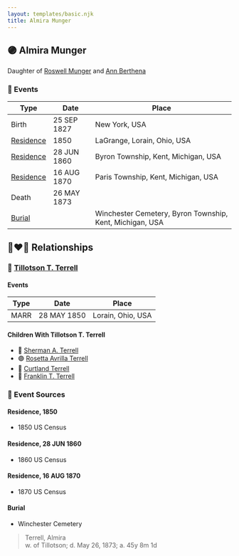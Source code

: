 ```yaml
---
layout: templates/basic.njk
title: Almira Munger
---
```

## 🟣 Almira Munger

Daughter of [Roswell Munger](/people/2/21686617) and [Ann Berthena ](/people/9/91501676)

### 📆 Events

Type | Date | Place
------ | ------ | ------
Birth | 25 SEP 1827 | New York, USA
[Residence](#event-1) | 1850 | LaGrange, Lorain, Ohio, USA
[Residence](#event-2) | 28 JUN 1860 | Byron Township, Kent, Michigan, USA
[Residence](#event-3) | 16 AUG 1870 | Paris Township, Kent, Michigan, USA
Death | 26 MAY 1873 |
[Burial](#event-5) |  | Winchester Cemetery, Byron Township, Kent, Michigan, USA

## 👩‍❤️‍👨 Relationships

### 🔵 [Tillotson T. Terrell](/people/5/59687792)

#### Events

Type | Date | Place
------ | ------ | ------
MARR | 28 MAY 1850 | Lorain, Ohio, USA
#### Children With Tillotson T. Terrell
* 🔵 [Sherman A. Terrell](/people/6/61267132)
* 🟣 [Rosetta Avrilla Terrell](/people/8/84698967)
* 🔵 [Curtland Terrell](/people/4/47972604)
* 🔵 [Franklin T. Terrell](/people/1/12166472)
### 📰 Event Sources

#### <a id="event-1"></a> Residence, 1850
* 1850 US Census

#### <a id="event-2"></a> Residence, 28 JUN 1860
* 1860 US Census

#### <a id="event-3"></a> Residence, 16 AUG 1870
* 1870 US Census

#### <a id="event-5"></a> Burial
* Winchester Cemetery
>   
  > Terrell, Almira  
  > w. of Tillotson; d. May 26, 1873; a. 45y 8m 1d